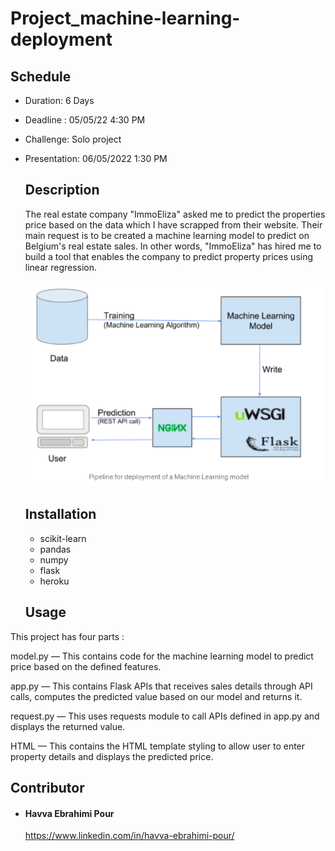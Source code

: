 # Project_machine-learning-deployment
  ## Schedule

- Duration: 6 Days 
- Deadline : 05/05/22 4:30 PM
- Challenge: Solo project
- Presentation: 06/05/2022 1:30 PM
  ## Description
    The real estate company "ImmoEliza" asked me to predict the properties price based on the data which I have scrapped from their website. Their main request is to be created a machine learning model to predict on Belgium's real estate sales. In other words,  "ImmoEliza" has hired me to build a tool that enables the company to predict property prices using linear regression.

  ![](images/project_structure.png)

  ## Installation

  - scikit-learn
  - pandas
  - numpy
  - flask
  - heroku

  ## Usage

This project has four parts :

 model.py — This contains code for the machine learning model to predict price based on the defined features.
 
 app.py — This contains Flask APIs that receives sales details through API calls, computes the predicted value based on our model and returns it.

 request.py — This uses requests module to call APIs defined in app.py and displays the returned value.

 HTML — This contains the HTML template styling to allow user to enter property details and displays the predicted price.

   ## Contributor
   - #### Havva Ebrahimi Pour
     https://www.linkedin.com/in/havva-ebrahimi-pour/


